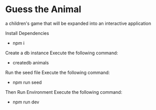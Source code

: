 # Guess the Animal
a children's game that will be expanded into an interactive application

Install Dependencies
- npm i <br>

Create a db instance
Execute the following command:
- createdb animals <br>

Run the seed file
Execute the following command:
- npm run seed <br>

Then Run Environment
Execute the following command:
- npm run dev
